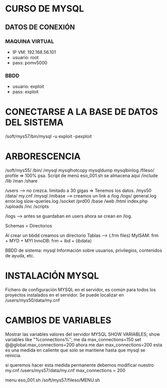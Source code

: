 # CURSO DE MYSQL

## DATOS DE CONEXIÓN
### MAQUINA VIRTUAL
* IP VM: 192.168.56.101
* usuario: root
* pass: pomv5000
### BBDD
* usuario: exploit
* pass: exploit

# CONECTARSE A LA BASE DE DATOS DEL SISTEMA
/soft/mys57/bin/mysql -u exploit -pexploit
 
# ARBORESCENCIA
/soft/mys55/
	/bin/
		/mysql
			mysqlhotcopy
			mysqldump
			mysqlbinlog
		/fileso/
		profile => 100% psa. Script de menú eso_001.sh se almacena aquí
			/include
			/lib
			/man
			/share	

/users --> no crezca. limitado a 30 gigas => Tenemos los datos.
	/mys50
		/data/
			my.cnf
			/mysql
			/mibase --> creamos un link a /log
		/logs/
			general.log
			error.log
			slow-queries.log
		/socket
	/prd00
		/base
		/web
			/html
				index.php
			/uploads
			/inc
		/scripts

/logs --> antes se guardaban en users ahora se crean en /log.

Schemas = Directorios

Al crear un bbdd creamos un directorio
Tablas --> (.frm files)
MyISAM: frm + MYD + MYI
InnoDB: frm + ibd + (ibdata)

BBDD de sistema: mysql
Información sobre usuarios, privilegios, contenidos de ayuda, etc.

INSTALACIÓN MYSQL
==================
Fichero de configuración MYSQL en el servidor, es común para todos los proyectos instalados en el servidor.
Se puede localizar en /users/mys50/data/my.cnf

CAMBIOS DE VARIABLES
======================
Mostrar las variables  valores del servidor MYSQL
SHOW VARIABLES;
show variables like "%connections%";
me da max_connections=150
set @@global.max_connections=200
ahora me dan max_connections=200
esta es una medida en caliente que solo se mantiene hasta que mysql se reinicia.

si queremos hacer esta medida permanente debemos modificar nuestro my.cnf
/users/mys57/data/my.cnf
max_connections = 200

menu eso_001.sh
/soft/mys57/fileso/MENU.sh
 


